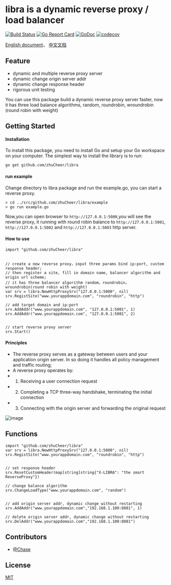 # libra is a dynamic reverse proxy / load balancer

[![Build Status](https://travis-ci.org/zhuCheer/libra.svg?branch=master)](https://travis-ci.org/zhuCheer/libra) [![Go Report Card](https://goreportcard.com/badge/github.com/zhuCheer/libra)](https://goreportcard.com/report/github.com/zhuCheer/libra) [![GoDoc](https://godoc.org/github.com/zhuCheer/libra?status.svg)](https://godoc.org/github.com/zhuCheer/libra) [![codecov](https://codecov.io/gh/zhuCheer/libra/branch/master/graph/badge.svg)](https://codecov.io/gh/zhuCheer/libra)


[English document](https://github.com/zhuCheer/libra/blob/master/README.md)， [中文文档](https://github.com/zhuCheer/libra/blob/master/README_CN.md)

## Feature
- dynamic and multiple reverse proxy server
- dynamic change origin server addr
- dynamic change response header
- rigorous unit testing

You can use this package build a dynamic reverse proxy server faster, now it has three load balance algorithms, random, roundrobin, wroundrobin (round robin with weight)

## Getting Started

#### Installation

To install this package, you need to install Go and setup your Go workspace on your computer. The simplest way to install the library is to run:

`go get github.com/zhuCheer/libra`

#### run example
Change directory to libra package and run the example.go, you can start a reverse proxy.
```
> cd ../src/github.com/zhuCheer/libra/example
> go run example.go

```

Now,you can open browser to `http://127.0.0.1:5000`,you will see the reverse proxy, it running with round robin balance to `http://127.0.0.1:5001`, `http://127.0.0.1:5002` and `http://127.0.0.1:5003` http server.


#### How to use

```
import "github.com/zhuCheer/libra"

    
// create a new reverse proxy，input three params bind ip:port, custom response header;
// then register a site, fill in domain name, balancer algorithm and origin url scheme;
// it has three balancer algorithm random，roundrobin，wroundrobin(round robin with weight)
var srv = libra.NewHttpProxySrv("127.0.0.1:5000", nil)
srv.RegistSite("www.yourappdomain.com", "roundrobin", "http")

// add target domain and ip:port
srv.AddAddr("www.yourappdomain.com", "127.0.0.1:5001", 1)
srv.AddAddr("www.yourappdomain.com", "127.0.0.1:5001", 2)


// start reverse proxy server
srv.Start()
```


#### Principles

- The reverse proxy serves as a gateway between users and your application origin server. In so doing it handles all policy management and traffic routing;
- A reverse proxy operates by:
- 1. Receiving a user connection request
- 2. Completing a TCP three-way handshake, terminating the initial connection
- 3. Connecting with the origin server and forwarding the original request

![image](https://img.douyucdn.cn/data/yuba/weibo/2019/07/02/201907021730116899917826388.gif)


## Functions

```
import "github.com/zhuCheer/libra"
var srv = libra.NewHttpProxySrv("127.0.0.1:5000", nil)
srv.RegistSite("www.yourappdomain.com", "roundrobin", "http")


// set response header
srv.ResetCustomHeader(map[string]string{"X-LIBRA": "the smart ReverseProxy"})

// change balance algorithm
srv.ChangeLoadType("www.yourappdomain.com", "random")


// add origin server addr, dynamic change without restarting
srv.AddAddr("www.yourappdomain.com","192.168.1.100:8081", 1)

// delete origin server addr, dynamic change without restarting
srv.DelAddr("www.yourappdomain.com","192.168.1.100:8081")

```

## Contributors
- [@Chase](https://www.facebook.com/profile.php?id=100017355485621)


## License

[MIT](./LICENSE)